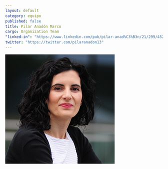 ```yaml
---
layout: default
category: equipo
published: false
title: Pilar Anadón Marco
cargo: Organization Team
"linked-in": "https://www.linkedin.com/pub/pilar-anad%C3%B3n/21/299/452"
twitter: "https://twitter.com/pilaranadon13"
---
```


![PILAR.png](/assets/PILAR.png)

